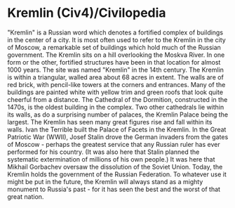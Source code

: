 # Kremlin (Civ4)/Civilopedia

"Kremlin" is a Russian word which denotes a fortified complex of buildings in the center of a city. It is most often used to refer to the Kremlin in the city of Moscow, a remarkable set of buildings which hold much of the Russian government. The Kremlin sits on a hill overlooking the Moskva River. In one form or the other, fortified structures have been in that location for almost 1000 years. The site was named "Kremlin" in the 14th century. 
The Kremlin is within a triangular, walled area about 68 acres in extent. The walls are of red brick, with pencil-like towers at the corners and entrances. Many of the buildings are painted white with yellow trim and green roofs that look quite cheerful from a distance. The Cathedral of the Dormition, constructed in the 1470s, is the oldest building in the complex. Two other cathedrals lie within its walls, as do a surprising number of palaces, the Kremlin Palace being the largest.
The Kremlin has seen many great figures rise and fall within its walls. Ivan the Terrible built the Palace of Facets in the Kremlin. In the Great Patriotic War (WWII), Josef Stalin drove the German invaders from the gates of Moscow - perhaps the greatest service that any Russian ruler has ever performed for his country. (It was also here that Stalin planned the systematic extermination of millions of his own people.) It was here that Mikhail Gorbachev oversaw the dissolution of the Soviet Union. Today, the Kremlin holds the government of the Russian Federation.
To whatever use it might be put in the future, the Kremlin will always stand as a mighty monument to Russia's past - for it has seen the best and the worst of that great nation.